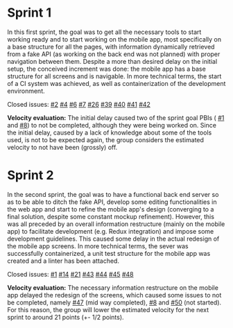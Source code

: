 # Sprint 1
In this first sprint, the goal was to get all the necessary tools to start working ready and to start working on the mobile app, most specifically on a base structure for all the pages, with information dynamically retrieved from a fake API (as working on the back end was not planned) with proper navigation between them. Despite a more than desired delay on the initial setup, the conceived increment was done: the mobile app has a base structure for all screens and is navigable.
In more technical terms, the start of a CI system was achieved, as well as containerization of the development environment.

Closed issues:
[#2](https://gitlab.com/ldso18-19/t3g1/issues/2)
[#4](https://gitlab.com/ldso18-19/t3g1/issues/4)
[#6](https://gitlab.com/ldso18-19/t3g1/issues/6)
[#7](https://gitlab.com/ldso18-19/t3g1/issues/7)
[#26](https://gitlab.com/ldso18-19/t3g1/issues/26)
[#39](https://gitlab.com/ldso18-19/t3g1/issues/39)
[#40](https://gitlab.com/ldso18-19/t3g1/issues/40)
[#41](https://gitlab.com/ldso18-19/t3g1/issues/41)
[#42](https://gitlab.com/ldso18-19/t3g1/issues/42)

****Velocity evaluation:**** The initial delay caused two of the sprint goal PBIs (
[#1](https://gitlab.com/ldso18-19/t3g1/issues/1) and 
[#8](https://gitlab.com/ldso18-19/t3g1/issues/8)) to not be completed, although they were being worked on. Since the initial delay, caused by a lack of knowledge about some of the tools used, is not to be expected again, the group considers the estimated velocity to not have been (grossly) off.

# Sprint 2
In the second sprint, the goal was to have a functional back end server so as to be able to ditch the fake API, develop some editing functionalities in the web app and start to refine the mobile app's design (converging to a final solution, despite some constant mockup refinement). However, this was all preceded by an overall information restructure (mainly on the mobile app) to facilitate development (e.g. Redux integration) and impose some development guidelines. This caused some delay in the actual redesign of the mobile app screens.
In more technical terms, the sever was successfully containerized, a unit test structure for the mobile app was created and a linter has been attached.

Closed issues:
[#1](https://gitlab.com/ldso18-19/t3g1/issues/1)
[#14](https://gitlab.com/ldso18-19/t3g1/issues/14)
[#21](https://gitlab.com/ldso18-19/t3g1/issues/21)
[#43](https://gitlab.com/ldso18-19/t3g1/issues/43)
[#44](https://gitlab.com/ldso18-19/t3g1/issues/44)
[#45](https://gitlab.com/ldso18-19/t3g1/issues/45)
[#48](https://gitlab.com/ldso18-19/t3g1/issues/48)

****Velocity evaluation:**** The necessary information restructure on the mobile app delayed the redesign of the screens, which caused some issues to not be completed, namely [#47](https://gitlab.com/ldso18-19/t3g1/issues/47) (mid way completed), [#8](https://gitlab.com/ldso18-19/t3g1/issues/8) and [#50](https://gitlab.com/ldso18-19/t3g1/issues/50) (not started). For this reason, the group will lower the estimated velocity for the next sprint to around 21 points (+- 1/2 points).